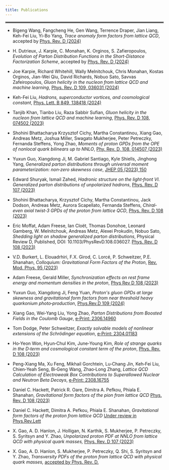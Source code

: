 ```yaml
---
title: Publications
---
```

<hr style="border:2px solid gray">

- Bigeng Wang, Fangcheng He, Gen Wang, Terrence Draper, Jian Liang, Keh-Fei Liu, Yi-Bo Yang, *Trace anomaly form factors from lattice QCD*, 
  accepted by [Phys. Rev. D (2024)](https://inspirehep.net/literature/2745662)
  
- H. Dutrieux, J. Karpie, C. Monahan, K. Orginos, S. Zafieropoulos, *Evolution of Parton Distribution Functions in the Short-Distance Factorization Scheme*, 
  accepted by [Phys. Rev. D (2024)](https://inspirehep.net/literature/2715661)
  
- Joe Karpie, Richard Whitehill, Wally Melnitchouk, Chris Monahan, Kostas Orginos, Jian-Wei Qiu, David Richards, Nobuo Sato, Savvas Zafeiropoulos, 
  *Gluon helicity in the nucleon from lattice QCD and machine learning*, 
  [Phys. Rev. D 109, 036031 (2024)](https://inspirehep.net/literature/2714843)
  
- Keh-Fei Liu, *Hadrons, superconductor vortices, and cosmological constant*, 
  [Phys. Lett. B 849, 138418 (2024)](https://inspirehep.net/literature/2635796)
  
- Tanjib Khan, Tianbo Liu, Raza Sabbir Sufian, 
  *Gluon helicity in the nucleon from lattice QCD and machine learning*, 
  [Phys. Rev. D 108, 074502 (2023)](https://inspirehep.net/literature/2601256)

- Shohini Bhattacharya Krzysztof Cichy, Martha Constantinou, Xiang Gao, Andreas Metz, Joshua Miller, Swagato Mukherjee, Peter Petreczky, Fernanda Steffens, Yong Zhao, 
  *Moments of proton GPDs from the OPE of nonlocal quark bilinears up to NNLO*, 
  [Phy. Rev. D, 108, 014507 (2023)](https://inspirehep.net/literature/2660835)

- Yuxun Guo, Xiangdong Ji, M. Gabriel Santiago, Kyle Shiells, Jinghong Yang, 
  *Generalized parton distributions through universal moment parameterization: non‐zero skewness case*, 
  [JHEP 05 (2023) 150](https://inspirehep.net/literature/2632776)

- Edward Shuryak, Ismail Zahed,
  *Hadronic structure on the light‐front VI. Generalized parton distributions of unpolarized hadrons*, 
  [Phys. Rev. D 107 (2023)](https://inspirehep.net/literature/2627849)

- Shohini Bhattacharya, Krzysztof Cichy, Martha Constantinou, Jack Dodson, Andreas Metz, Aurora Scapellato, Fernanda Steffens,
  *Chiral‐even axial twist‐3 GPDs of the proton from lattice QCD*, 
  [Phys. Rev. D 108 (2023)](https://inspirehep.net/literature/2667539)

- Eric Moffat, Adam Freese, Ian Cloët, Thomas Donohoe, Leonard Gamberg, W. Melnitchouk, Andreas Metz, Alexei Prokudin, Nobuo Sato,
  *Shedding light on shadow generalized parton distributions*, 
  Physical Review D, Published, DOI: 10.1103/PhysRevD.108.036027.
  [Phys. Rev. D 108 (2023)](https://inspirehep.net/literature/2644576)

- V.D. Burkert, L. Elouadrhiri, F.X. Girod, C. Lorcé, P. Schweitzer, P.E. Shanahan,
  *Colloquium: Gravitational Form Factors of the Proton*, 
  [Rev. Mod. Phys. 95 (2023)](https://inspirehep.net/literature/2642379)

- Adam Freese, Gerald Miller, 
  *Synchronization effects on rest frame energy and momentum densities in the proton*, 
  [Phys Rev D 108 (2023)](https://inspirehep.net/literature/2679261)

- Yuxun Guo, Xiangdong Ji, Feng Yuan, 
  *Proton's gluon GPDs at large skewness and gravitational form factors from near threshold heavy quarkonium photo‐production*, 
  [Phys.Rev.D 109 (2024)](https://inspirehep.net/literature/2691007)

- Xiang Gao, Wei‐Yang Liu, Yong Zhao, 
  *Parton Distributions from Boosted Fields in the Coulomb Gauge*, 
  [e‐Print: 2306.14960](https://inspirehep.net/literature/2672252)

- Tom Dodge, Peter Schweitzer, 
  *Exactly solvable models of nonlinear extensions of the Schrödinger equation*, 
  [e‐Print: 2304.01183](https://inspirehep.net/literature/2648413)

- Ho‐Yeon Won, Hyun‐Chul Kim, June‐Young Kim, 
  *Role of strange quarks in the D‐term and cosmological constant term of the proton*, 
  [Phys. Rev. D 108 (2023)](https://inspirehep.net/literature/2673857)

- Peng‐Xiang Ma, Xu Feng, Mikhail Gorchtein, Lu‐Chang Jin, Keh‐Fei Liu, Chien‐Yeah Seng, Bi‐Geng Wang, Zhao‐Long Zhang,
  *Lattice QCD Calculation of Electroweak Box Contributions to Superallowed Nuclear and Neutron Beta Decays*, 
  [e‐Print: 2308.16755](https://inspirehep.net/literature/2692415)

- Daniel C. Hackett, Patrick R. Oare, Dimitra A. Pefkou, Phiala E. Shanahan,
  *Gravitational form factors of the pion from lattice QCD*
  [Phys. Rev. D 108 (2023)](https://inspirehep.net/literature/2679258)

- Daniel C. Hackett, Dimitra A. Pefkou, Phiala E. Shanahan,
  *Gravitational form factors of the proton from lattice QCD*
  [Under review in Phys.Rev.Lett]()


- X. Gao, A. D. Hanlon, J. Holligan, N. Karthik, S. Mukherjee, P. Petreczky, S. Syritsyn and Y. Zhao,
  *Unpolarized proton PDF at NNLO from lattice QCD with physical quark masses,*
  [Phys. Rev. D 107 (2023)](https://inspirehep.net/literature/2618174)

- X. Gao, A. D. Hanlon, S. Mukherjee, P. Petreczky, Q. Shi, S. Syritsyn and Y. Zhao,
  *Transversity PDFs of the proton from lattice QCD with physical quark masses,*
  [accepted by Phys. Rev. D. ](https://inspirehep.net/literature/2715638)




